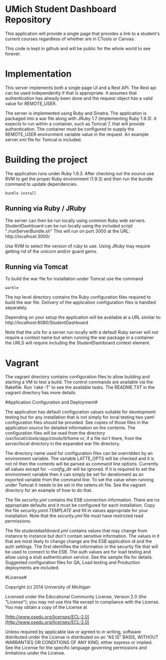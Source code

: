 
# UMich Student Dashboard Repository

This application will provide a single page that provides a link to a student's
current courses regardless of whether are in CTools or Canvas.

This code is kept in github and will be public for the whole world to see forever.

# Implementation

This server implements both a single page UI and a Rest API.  The Rest api can be used
independently if that is appropriate.  It assumes that authentication has
already been done and the request object has a valid value for REMOTE_USER.

The server is implemented  using Ruby and Sinatra.  The application is
packaged into a war file along with JRuby 1.7 (implementing
Ruby 1.9.3). It expects to run within a container, such as Tomcat 7,
that will provide authentication.  The container must be configured to
supply the REMOTE_USER environment variable value in the request.  An
example server.xml file for Tomcat is included.

# Building the project

The application runs under Ruby 1.9.3.  After checking out the source
use RVM to get the proper Ruby environment (1.9.3) and then  run the
bundle command to update dependencies.

    bundle install

## Running via Ruby / JRuby
The server can then be run locally using common Ruby web servers.
StudentDashboard can be run locally using the included script
"./runServerBundle.sh"  This will run on port 3000 at the URL: http://localhost:3000/

Use RVM to select the version of ruby to use.  Using JRuby may require getting rid of
the unicorn and/or guard gems.

## Running via Tomcat

To build the war file for installation under Tomcat use the command

    warble

The
top level directory contains the Ruby configuration files required to build the
war file.  Delivery of the application configuration files is handled separately.

Depending on your setup the application will be available at a URL similar to: 
http://localhost:8080/StudentDashboard

Note that the urls for a server run locally with a default Ruby server
will not require a context name but when running the war package in a container the
URLS will require including the StudentDashboard context element.

# Vagrant
The vagrant directory contains configuration files to allow building
and starting a VM to test a  build.  The control commands are
available via the Rakefile.  Run 'rake -T' to see the available
tasks. The README.TXT in the vagrant directory has more details.

#Application  Configuration and Deployment#

The application has default configuration values suitable for
development testing but for any installation that is not simply for
local testing two yaml configuration files should be provided.  See
copies of those files in the application source for detailed
information on the contents. 
The configuration
files will be read from the directory
*/usr/local/ctools/app/ctools/tl/home* or, if a file isn't there,
from the *server/local* directory in the expanded war file directory.

The directory name used for configuration files  can be overridden by an
environment variable.  The variable LATTE_OPTS will be checked and it
is not nil then the contents will be parsed as command line options.
Currently all values except for *--config_dir* will be ignored.  If it
is required to set the environment variable then it can simply be set
for develoment as an exported variable from the command line.  To set
the value when running under Tomcat it needs to be set in the
setenv.sh file.  See the vagrant directory for an example of how to
do that.

The file
*security.yml* contains the ESB connection information.  There are no appropriate defaults and it must be 
configured for each installation.  Copy the file *security.yaml.TEMPLATE* and
fill in values appropriate for your installation.  Note that the *security.yml* file must have restricted read permissions.

The file *studentdashboard.yml* contains values that may change from instance
to instance but don't contain sensitive information.  The values in it 
that are most likely to change change are the ESB application id and the
auth settings.  The first identifies the information in the security file that
will be used to connect to the ESB.  The auth values are for load testing
and allow using a stub authentication service. See the sample file for details.  Suggested configuration files for QA, Load testing and Production deployments are included.



#License#

Copyright (c) 2014 University of Michigan

Licensed under the Educational Community License, Version 2.0 (the "License"); you may not use this file except in compliance with the License. You may obtain a copy of the License at

[http://www.osedu.org/licenses/ECL-2.0](http://www.osedu.org/licenses/ECL-2.0)

Unless required by applicable law or agreed to in writing, software distributed under the License is distributed on an "AS IS" BASIS, WITHOUT WARRANTIES OR CONDITIONS OF ANY KIND, either express or implied. See the License for the specific language governing permissions and limitations under the License.
